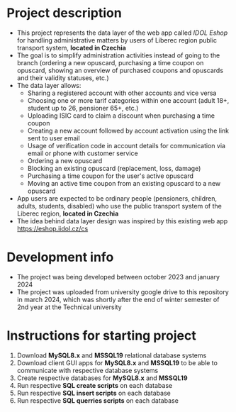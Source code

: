 # Project description

- This project represents the data layer of the web app called *IDOL Eshop* for handling administrative matters by users of Liberec region public transport system, **located in Czechia**
- The goal is to simplify administration activities instead of going to the branch (ordering a new opuscard, purchasing a time coupon on opuscard, showing an overview of purchased coupons and opuscards and their validity statuses, etc.)
- The data layer allows:
    - Sharing a registered account with other accounts and vice versa
    - Choosing one or more tarif categories within one account (adult 18+, student up to 26, pensioner 65+, etc.)
    - Uploading ISIC card to claim a discount when purchasing a time coupon
    - Creating a new account followed by account activation using the link sent to user email
    - Usage of verification code in account details for communication via email or phone with customer service
    - Ordering a new opuscard
    - Blocking an existing opuscard (replacement, loss, damage)
    - Purchasing a time coupon for the user's active opuscard
    - Moving an active time coupon from an existing opuscard to a new opuscard
- App users are expected to be ordinary people (pensioners, children, adults, students, disabled) who use the public transport system of the Liberec region, **located in Czechia**
- The idea behind data layer design was inspired by this existing web app https://eshop.iidol.cz/cs

# Development info

- The project was being developed between october 2023 and january 2024
- The project was uploaded from university google drive to this repository in march 2024, which was shortly after the end of winter semester of 2nd year at the Technical university

# Instructions for starting project

1. Download **MySQL8.x** and **MSSQL19** relational database systems
2. Download client GUI apps for **MySQL8.x** and **MSSQL19** to be able to communicate with respective database systems
3. Create respective databases for **MySQL8.x** and **MSSQL19**
4. Run respective **SQL create scripts** on each database
5. Run respective **SQL insert scripts** on each database
6. Run respective **SQL querries scripts** on each database
